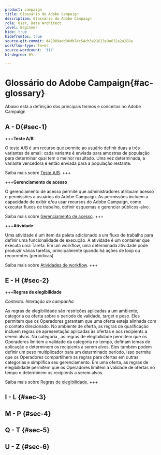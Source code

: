 ```yaml
---
product: campaign
title: Glossário do Adobe Campaign
description: Glossário do Adobe Campaign
role: User, Data Architect
level: Beginner
hide: true
hidefromtoc: true
source-git-commit: d42389add06db74c54cb3a21813e9a832a2a288a
workflow-type: tm+mt
source-wordcount: '317'
ht-degree: 6%

---
```


# Glossário do Adobe Campaign{#ac-glossary}

Abaixo está a definição dos principais termos e conceitos no Adobe Campaign

## A - D{#sec-1}

+++**Teste A/B**

O teste A/B é um recurso que permite ao usuário definir duas a três variantes de email: cada variante é enviada para amostras de população para determinar qual tem o melhor resultado. Uma vez determinada, a variante vencedora é então enviada para a população restante.

Saiba mais sobre [Teste A/B](../../delivery/using/get-started-a-b-testing.md).
+++

+++**Gerenciamento de acesso**

O gerenciamento de acesso permite que administradores atribuam acesso e permissões a usuários do Adobe Campaign. As permissões incluem a capacidade de exibir e/ou usar recursos do Adobe Campaign, como executar fluxos de trabalho, definir esquemas e gerenciar públicos-alvo.

Saiba mais sobre [Gerenciamento de acesso](access-management.md).
+++


+++**Atividade**

Uma atividade é um item da paleta adicionado a um fluxo de trabalho para definir uma funcionalidade de execução. A atividade é um container que executa uma Tarefa. Em um workflow, uma determinada atividade pode produzir várias tarefas, principalmente quando há ações de loop ou recorrentes (periódicas).

Saiba mais sobre [Atividades de workflow](../../workflow/using/about-activities.md).
+++


## E - H {#sec-2}

+++**Regras de elegibilidade**

*Contexto: Interação de campanha*

As regras de elegibilidade são restrições aplicadas a um ambiente, categoria ou oferta sobre o período de validade, target e peso. Eles permitem que os Operadores garantam que uma oferta esteja alinhada com o contato direcionado.  No ambiente de oferta, as regras de qualificação incluem regras de apresentação aplicadas às ofertas e aos recipients a serem alvos.  Na categoria , as regras de elegibilidade permitem que os Operadores limitem a validade da categoria no tempo, definam temas de aplicação e determinem os recipients a serem alvos. Eles também podem definir um peso multiplicador para um determinado período. Isso permite que os Operadores compartilhem as regras para ofertas em outras categorias e simplifica seu gerenciamento.  Em uma oferta, as regras de elegibilidade permitem que os Operadores limitem a validade de ofertas no tempo e determinem os recipients a serem alvos.

Saiba mais sobre [Regras de elegibilidade](../../interaction/using/interaction-and-offer-management.md).
+++

## I - L {#sec-3}


## M - P {#sec-4}

## Q - T {#sec-5}

## U - Z {#sec-6}
